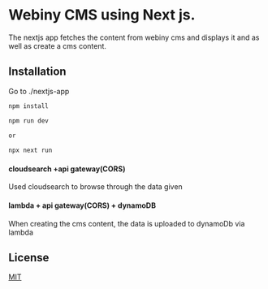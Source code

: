 # Webiny CMS using Next js.

The nextjs app fetches the content from webiny cms and displays it and as well as create a cms content.

## Installation


Go to ./nextjs-app
```bash
npm install

npm run dev

or
 
npx next run
```

#### cloudsearch +api gateway(CORS)

Used cloudsearch to browse through the data given

#### lambda + api gateway(CORS) + dynamoDB

When creating the cms content, the data is uploaded to dynamoDb via lambda

## License
[MIT](https://choosealicense.com/licenses/mit/)
